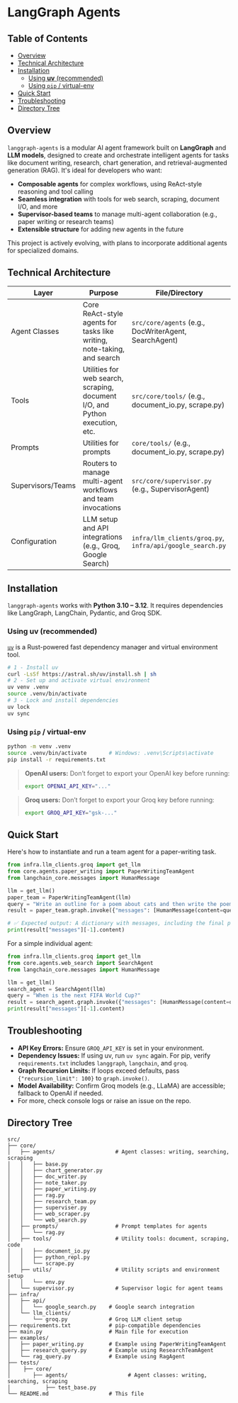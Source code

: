 # LangGraph Agents

## Table of Contents
* [Overview](#overview)
* [Technical Architecture](#technical-architecture)
* [Installation](#installation)
  * [Using **uv** (recommended)](#using-uv-recommended)
  * [Using `pip` / virtual-env](#using-pip--virtualenv)
* [Quick Start](#quick-start)
* [Troubleshooting](#troubleshooting)
* [Directory Tree](#directory-tree)

## Overview
`langgraph-agents` is a modular AI agent framework built on **LangGraph** and **LLM models**, designed to create and orchestrate intelligent agents for tasks like document writing, research, chart generation, and retrieval-augmented generation (RAG). It's ideal for developers who want:
- **Composable agents** for complex workflows, using ReAct-style reasoning and tool calling
- **Seamless integration** with tools for web search, scraping, document I/O, and more
- **Supervisor-based teams** to manage multi-agent collaboration (e.g., paper writing or research teams)
- **Extensible structure** for adding new agents in the future


This project is actively evolving, with plans to incorporate additional agents for specialized domains.

## Technical Architecture
| Layer              | Purpose                                                                 | File/Directory                  |
|--------------------|-------------------------------------------------------------------------|---------------------------------|
| Agent Classes      | Core ReAct-style agents for tasks like writing, note-taking, and search | `src/core/agents` (e.g., DocWriterAgent, SearchAgent) |
| Tools              | Utilities for web search, scraping, document I/O, and Python execution, etc.  | `src/core/tools/` (e.g., document_io.py, scrape.py) |
| Prompts              | Utilities for prompts  | `core/tools/` (e.g., document_io.py, scrape.py) |
| Supervisors/Teams  | Routers to manage multi-agent workflows and team invocations            | `src/core/supervisor.py` (e.g., SupervisorAgent) |
| Configuration      | LLM setup and API integrations (e.g., Groq, Google Search)              | `infra/llm_clients/groq.py`, `infra/api/google_search.py` |

## Installation
`langgraph-agents` works with **Python 3.10 – 3.12**. It requires dependencies like LangGraph, LangChain, Pydantic, and Groq SDK.

### Using **uv** (recommended)
[`uv`](https://docs.astral.sh/uv/getting-started/features/#projects) is a Rust-powered fast dependency manager and virtual environment tool.
```bash
# 1 - Install uv
curl -LsSf https://astral.sh/uv/install.sh | sh
# 2 - Set up and activate virtual environment
uv venv .venv
source .venv/bin/activate
# 3 - Lock and install dependencies
uv lock
uv sync
```

### Using `pip` / virtual-env
```bash
python -m venv .venv
source .venv/bin/activate       # Windows: .venv\Scripts\activate
pip install -r requirements.txt
```

> **OpenAI users:** Don’t forget to export your OpenAI key before running:
>
> ```bash
> export OPENAI_API_KEY="..."
> ```

> **Groq users:** Don’t forget to export your Groq key before running:
>
> ```bash
> export GROQ_API_KEY="gsk-..."
> ```

## Quick Start
Here's how to instantiate and run a team agent for a paper-writing task.
```python
from infra.llm_clients.groq import get_llm
from core.agents.paper_writing import PaperWritingTeamAgent
from langchain_core.messages import HumanMessage

llm = get_llm()
paper_team = PaperWritingTeamAgent(llm)
query = "Write an outline for a poem about cats and then write the poem to disk."
result = paper_team.graph.invoke({"messages": [HumanMessage(content=query)]})

# ✅ Expected output: A dictionary with messages, including the final poem content
print(result["messages"][-1].content)
```

For a simple individual agent:
```python
from infra.llm_clients.groq import get_llm
from core.agents.web_search import SearchAgent
from langchain_core.messages import HumanMessage

llm = get_llm()
search_agent = SearchAgent(llm)
query = "When is the next FIFA World Cup?"
result = search_agent.graph.invoke({"messages": [HumanMessage(content=query)]})
print(result["messages"][-1].content)
```

## Troubleshooting
- **API Key Errors:** Ensure `GROQ_API_KEY` is set in your environment.
- **Dependency Issues:** If using uv, run `uv sync` again. For pip, verify `requirements.txt` includes `langgraph`, `langchain`, and `groq`.
- **Graph Recursion Limits:** If loops exceed defaults, pass `{"recursion_limit": 100}` to `graph.invoke()`.
- **Model Availability:** Confirm Groq models (e.g., LLaMA) are accessible; fallback to OpenAI if needed.
- For more, check console logs or raise an issue on the repo.

## Directory Tree
```text
src/
├── core/
│   ├── agents/                   # Agent classes: writing, searching, scraping
│   │   ├── base.py
│   │   ├── chart_generator.py
│   │   ├── doc_writer.py
│   │   ├── note_taker.py
│   │   ├── paper_writing.py
│   │   ├── rag.py
│   │   ├── research_team.py
│   │   ├── superviser.py
│   │   ├── web_scraper.py
│   │   └── web_search.py
│   ├── prompts/                  # Prompt templates for agents
│   │   └── rag.py
│   ├── tools/                    # Utility tools: document, scraping, code
│   │   ├── document_io.py
│   │   ├── python_repl.py
│   │   └── scrape.py
│   ├── utils/                    # Utility scripts and environment setup
│   │   └── env.py
│   └── supervisor.py             # Supervisor logic for agent teams
├── infra/
│   ├── api/
│   │   └── google_search.py    # Google search integration
│   └── llm_clients/
│       └── groq.py             # Groq LLM client setup
├── requirements.txt            # pip-compatible dependencies
├── main.py                     # Main file for execution
├── examples/
│   ├── paper_writing.py        # Example using PaperWritingTeamAgent
│   ├── research_query.py       # Example using ResearchTeamAgent
│   └── rag_query.py            # Example using RagAgent
├── tests/
│    ├── core/
│       ├── agents/                   # Agent classes: writing, searching, scraping
│           ├── test_base.py
└── README.md                   # This file
```
